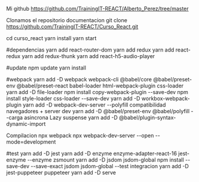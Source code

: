 Mi github
https://github.com/TrainingIT-REACT/Alberto_Perez/tree/master


Clonamos el repositorio documentacion
git clone https://github.com/TrainingIT-REACT/Curso_React.git

cd curso_react
yarn install
yarn start

#dependencias
yarn add react-router-dom
yarn add redux
yarn add react-redux
yarn add redux-thunk
yarn add react-h5-audio-player

#update
npm update
yarn install

#webpack
yarn add -D webpack webpack-cli @babel/core @babel/preset-env @babel/preset-react babel-loader html-webpack-plugin css-loader
yarn add -D file-loader
npm install copy-webpack-plugin --save-dev
npm install style-loader css-loader --save-dev
yarn add -D workbox-webpack-plugin
yarn add -D webpack-dev-server
--polyfill compatibilidad navegadores + server dev
yarn add -D @babel/preset-env @babel/polyfill
--carga asincrona Lazy suspense
yarn add -D @babel/plugin-syntax-dynamic-import

Compilacion
npx webpack
npx webpack-dev-server --open --mode=development

#test
yarn add -D jest
yarn add -D enzyme enzyme-adapter-react-16 jest-enzyme
--enzyme zsmount 
yarn add -D jsdom jsdom-global
npm install --save-dev --save-exact jsdom jsdom-global
--test integracion
yarn add -D jest-puppeteer puppeteer
yarn add -D serve


